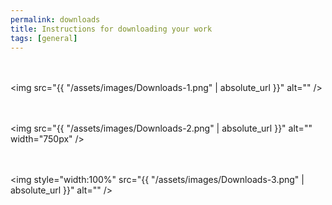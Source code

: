 ```yaml
---
permalink: downloads
title: Instructions for downloading your work
tags: [general]
---
```

<div class="static-content">

<br><br><img  src="{{ "/assets/images/Downloads-1.png" | absolute_url }}" alt=""  />


<br><br><img  src="{{ "/assets/images/Downloads-2.png" | absolute_url }}" alt="" width="750px" />

<br><br><img style="width:100%" src="{{ "/assets/images/Downloads-3.png" | absolute_url }}" alt="" />

</div>
